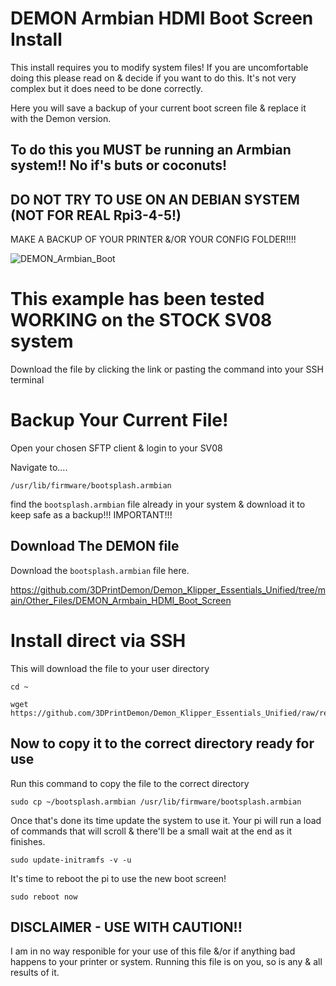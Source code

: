 # DEMON Armbian HDMI Boot Screen Install

This install requires you to modify system files! If you are uncomfortable doing this please read on & decide if you want to do this. It's not very complex but it does need to be done correctly.

Here you will save a backup of your current boot screen file & replace it with the Demon version. 

## To do this you MUST be running an Armbian system!! No if's buts or coconuts! 
## DO NOT TRY TO USE ON AN DEBIAN SYSTEM (NOT FOR REAL Rpi3-4-5!)

MAKE A BACKUP OF YOUR PRINTER &/OR YOUR CONFIG FOLDER!!!!

![DEMON_Armbian_Boot](https://github.com/user-attachments/assets/fb98da30-1f13-4490-9dfd-861b4a979488)


# This example has been tested WORKING on the STOCK SV08 system

Download the file by clicking the link or pasting the command into your SSH terminal


# Backup Your Current File!

Open your chosen SFTP client & login to your SV08

Navigate to....
```
/usr/lib/firmware/bootsplash.armbian
```

find the `bootsplash.armbian` file already in your system & download it to keep safe as a backup!!! IMPORTANT!!!

## Download The DEMON file

Download the `bootsplash.armbian` file here.

https://github.com/3DPrintDemon/Demon_Klipper_Essentials_Unified/tree/main/Other_Files/DEMON_Armbain_HDMI_Boot_Screen

# Install direct via SSH 

This will download the file to your user directory

```
cd ~

wget https://github.com/3DPrintDemon/Demon_Klipper_Essentials_Unified/raw/refs/heads/main/Other_Files/DEMON_Armbain_HDMI_Boot_Screen/bootsplash.armbian
```

## Now to copy it to the correct directory ready for use

Run this command to copy the file to the correct directory
```
sudo cp ~/bootsplash.armbian /usr/lib/firmware/bootsplash.armbian
```

Once that's done its time update the system to use it. Your pi will run a load of commands that will scroll & there'll be a small wait at the end as it finishes.
```
sudo update-initramfs -v -u
```
It's time to reboot the pi to use the new boot screen!

```
sudo reboot now
```




## DISCLAIMER - USE WITH CAUTION!!

I am in no way responible for your use of this file &/or if anything bad happens to your printer or system. Running this file is on you, so is any & all results of it.

